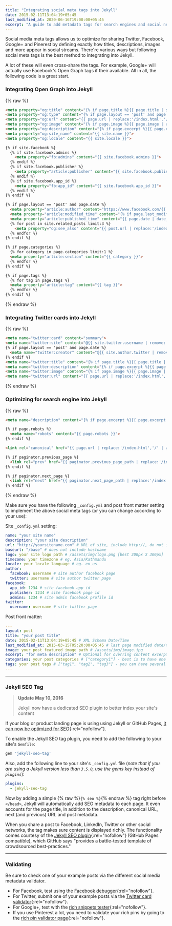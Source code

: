```yaml
---
title: "Integrating social meta tags into Jekyll"
date: 2015-02-11T13:04:19+05:45
last_modified_at: 2020-06-16T19:00:00+05:45
excerpt: "A guide to add metadata tags for search engines and social networks to better index and display your site's content."
---
```


Social media meta tags allows us to optimize for sharing Twitter, Facebook, Google+ and Pinerest by defining exactly how titles, descriptions, images and more appear in social streams. There're various ways but following social meta tags is the best method to integrating into Jekyll.

A lot of these will even cross-share the tags. For example, Google+ will actually use Facebook's Open Graph tags if their available. All in all, the following code is a great start.

### Integrating Open Graph into Jekyll

<!-- prettier-ignore-start -->
{% raw %}

```html
<meta property="og:title" content="{% if page.title %}{{ page.title | smartify | strip_html | normalize_whitespace | escape_once }}{% else %}{{ site.name }}{% endif %}">
<meta property="og:type" content="{% if page.layout == 'post' and page.date %}article{% else %}website{% endif %}">
<meta property="og:url" content="{{ page.url | replace:'/index.html','/' | absolute_url }}">
<meta property="og:image" content="{% if page.image %}{{ page.image | absolute_url }}{% else %}{{ site.logo | absolute_url }}{% endif %}">
<meta property="og:description" content="{% if page.excerpt %}{{ page.excerpt | markdownify | strip_html | normalize_whitespace | truncate: 160 | escape_once }}{% else %}{{ site.description }}{% endif %}">
<meta property="og:site_name" content="{{ site.name }}">
<meta property="og:locale" content="{{ site.locale }}">

{% if site.facebook %}
  {% if site.facebook.admins %}
    <meta property="fb:admins" content="{{ site.facebook.admins }}">
  {% endif %}
  {% if site.facebook.publisher %}
    <meta property="article:publisher" content="{{ site.facebook.publisher }}">
  {% endif %}
  {% if site.facebook.app_id %}
    <meta property="fb:app_id" content="{{ site.facebook.app_id }}">
  {% endif %}
{% endif %}

{% if page.layout == 'post' and page.date %}
  <meta property="article:author" content="https://www.facebook.com/{{ site.author.facebook }}">
  <meta property="article:modified_time" content="{% if page.last_modified_at %}{{ page.last_modified_at | date_to_xmlschema }}{% else %}{{ page.date | date_to_xmlschema }}{% endif %}">
  <meta property="article:published_time" content="{{ page.date | date_to_xmlschema }}">
  {% for post in site.related_posts limit:3 %}
    <meta property="og:see_also" content="{{ post.url | replace:'/index.html','/' | absolute_url }}">
  {% endfor %}
{% endif %}

{% if page.categories %}
  {% for category in page.categories limit:1 %}
  <meta property="article:section" content="{{ category }}">
  {% endfor %}
{% endif %}

{% if page.tags %}
  {% for tag in page.tags %}
  <meta property="article:tag" content="{{ tag }}">
  {% endfor %}
{% endif %}
```

{% endraw %}
<!-- prettier-ignore-end -->

### Integrating Twitter cards into Jekyll

<!-- prettier-ignore-start -->
{% raw %}

```html
<meta name="twitter:card" content="summary">
<meta name="twitter:site" content="@{{ site.twitter.username | remove:'@' }}">
{% if page.layout == 'post' and page.date %}
  <meta name="twitter:creator" content="@{{ site.author.twitter | remove:'@' }}">
{% endif %}
<meta name="twitter:title" content="{% if page.title %}{{ page.title | smartify | strip_html | normalize_whitespace | escape_once }}{% else %}{{ site.name }}{% endif %}">
<meta name="twitter:description" content="{% if page.excerpt %}{{ page.excerpt | markdownify | strip_html | normalize_whitespace | truncate: 160 | escape_once }}{% else %}{{ site.description }}{% endif %}">
<meta name="twitter:image" content="{% if page.image %}{{ page.image | absolute_url }}{% else %}{{ site.logo | absolute_url }}{% endif %}">
<meta name="twitter:url" content="{{ page.url | replace:'/index.html','/' | absolute_url }}">
```

{% endraw %}
<!-- prettier-ignore-end -->

### Optimizing for search engine into Jekyll

<!-- prettier-ignore-start -->
{% raw %}

```html
<meta name="description" content="{% if page.excerpt %}{{ page.excerpt | markdownify | strip_html | normalize_whitespace | truncate: 160 | escape_once }}{% else %}{{ site.description }}{% endif %}">

{% if page.robots %}
  <meta name="robots" content="{{ page.robots }}">
{% endif %}

<link rel="canonical" href="{{ page.url | replace:'/index.html','/' | absolute_url }}">

{% if paginator.previous_page %}
  <link rel="prev" href="{{ paginator.previous_page_path | replace:'/index.html','/' | absolute_url }}">
{% endif %}

{% if paginator.next_page %}
  <link rel="next" href="{{ paginator.next_page_path | replace:'/index.html','/' | absolute_url }}">
{% endif %}
```

{% endraw %}
<!-- prettier-ignore-end -->

Make sure you have the following `_config.yml` and post front matter setting to implement the above social meta tags (or you can change according to your use):

Site `_config.yml` setting:

```yml
name: "your site name"
description: "your site description"
url: "http://yoursitename.com" # URL of site, include http://, do not include a trailing slash
baseurl: "/base" # does not include hostname
logo: your site logo path # /assets/img/logo.png [best 300px X 300px]
timezone: your timezone # eg. Asia/Kathmandu
locale: your locale language # eg. en_us
author:
  facebook: username # site author facebook page
  twitter: username # site author twitter page
facebook:
  app_id: 1234 # site facebook app id
  publisher: 1234 # site facebook page id
  admins: 1234 # site admin facebook profile id
twitter:
  username: username # site twitter page
```

Post front matter:

```yml
---
layout: post
title: "your post title"
date: 2015-02-11T13:04:19+05:45 # XML Schema Date/Time
last_modified_at: 2015-03-15T05:20:00+05:45 # last page modified date/time
image: your post featured image path # /assets/img/image.jpg
excerpt: "for meta description" # Optional for overring content excerpt
categories: your post categories # ["category1"] - best is to have one category in a post
tags: your post tags # ["tag1", "tag2", "tag3"] - you can have several post tags
---

```

---

### Jekyll SEO Tag

> **Update May 10, 2016**
>
> Jekyll now have a dedicated SEO plugin to better index your site's content

If your blog or product landing page is using using Jekyll or GitHub Pages, [it can now be optimized for SEO](http://github.com/blog/2162-better-discoverability-for-github-pages-sites){:rel="nofollow"}.

To enable the Jekyll SEO tag plugin, you need to add the following to your site's `Gemfile`:

```rb
gem 'jekyll-seo-tag'
```

Also, add the following line to your site's `_config.yml` file (_note that if you are using a Jekyll version less than `3.5.0`, use the gems key instead of `plugins`_):

```yml
plugins:
  - jekyll-seo-tag
```

Now by adding a simple {% raw %}`{% seo %}`{% endraw %} tag right before `</head>`, Jekyll will automatically add SEO metadata to each page. It even accounts for the page title, in addition to the description, canonical URL, next (and previous) URL and post metadata.

When you share a post to Facebook, LinkedIn, Twitter or other social networks, the tag makes sure content is displayed richly. The functionality comes courtesy of the [Jekyll SEO plugin](http://github.com/jekyll/jekyll-seo-tag){:rel="nofollow"} (GitHub Pages compatible), which GitHub says "provides a battle-tested template of crowdsourced best-practices."

---

### Validating

Be sure to check one of your example posts via the different social media metadata validator.

- For Facebook, test using the [Facebook debugger](http://developers.facebook.com/tools/debug){:rel="nofollow"}.
- For Twitter, submit one of your example posts via the [Twitter card validator](http://cards-dev.twitter.com/validator){:rel="nofollow"}.
- For Google+, test with the [rich snippets tester](http://www.google.com/webmasters/tools/richsnippets){:rel="nofollow"}.
- If you use Pinterest a lot, you need to validate your rich pins by going to the [rich pin validator page](http://developers.pinterest.com/docs/rich-pins/validator/){:rel="nofollow"}.
